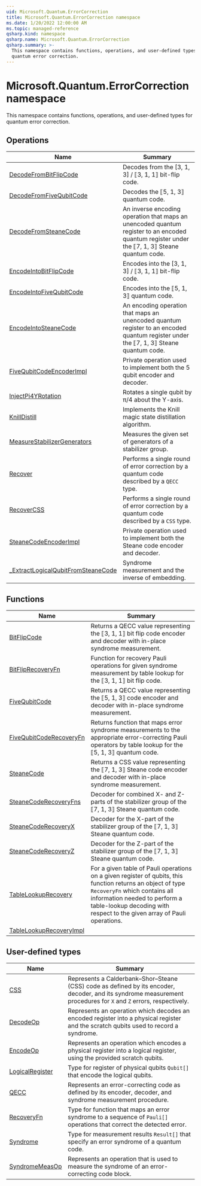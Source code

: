 ```yaml
---
uid: Microsoft.Quantum.ErrorCorrection
title: Microsoft.Quantum.ErrorCorrection namespace
ms.date: 1/20/2022 12:00:00 AM
ms.topic: managed-reference
qsharp.kind: namespace
qsharp.name: Microsoft.Quantum.ErrorCorrection
qsharp.summary: >-
  This namespace contains functions, operations, and user-defined types for
  quantum error correction.
---
```


# Microsoft.Quantum.ErrorCorrection namespace

This namespace contains functions, operations, and user-defined types for
quantum error correction.


<!-- summaries -->

## Operations

| Name | Summary |
|------|---------|
|[DecodeFromBitFlipCode](xref:Microsoft.Quantum.ErrorCorrection.DecodeFromBitFlipCode) |Decodes from the [3, 1, 3] / ⟦3, 1, 1⟧ bit-flip code. |
|[DecodeFromFiveQubitCode](xref:Microsoft.Quantum.ErrorCorrection.DecodeFromFiveQubitCode) |Decodes the ⟦5, 1, 3⟧ quantum code. |
|[DecodeFromSteaneCode](xref:Microsoft.Quantum.ErrorCorrection.DecodeFromSteaneCode) |An inverse encoding operation that maps an unencoded quantum register to an encoded quantum register under the ⟦7, 1, 3⟧ Steane quantum code. |
|[EncodeIntoBitFlipCode](xref:Microsoft.Quantum.ErrorCorrection.EncodeIntoBitFlipCode) |Encodes into the [3, 1, 3] / ⟦3, 1, 1⟧ bit-flip code. |
|[EncodeIntoFiveQubitCode](xref:Microsoft.Quantum.ErrorCorrection.EncodeIntoFiveQubitCode) |Encodes into the ⟦5, 1, 3⟧ quantum code. |
|[EncodeIntoSteaneCode](xref:Microsoft.Quantum.ErrorCorrection.EncodeIntoSteaneCode) |An encoding operation that maps an unencoded quantum register to an encoded quantum register under the ⟦7, 1, 3⟧ Steane quantum code. |
|[FiveQubitCodeEncoderImpl](xref:Microsoft.Quantum.ErrorCorrection.FiveQubitCodeEncoderImpl) |Private operation used to implement both the 5 qubit encoder and decoder. |
|[InjectPi4YRotation](xref:Microsoft.Quantum.ErrorCorrection.InjectPi4YRotation) |Rotates a single qubit by π/4 about the Y-axis. |
|[KnillDistill](xref:Microsoft.Quantum.ErrorCorrection.KnillDistill) |Implements the Knill magic state distillation algorithm. |
|[MeasureStabilizerGenerators](xref:Microsoft.Quantum.ErrorCorrection.MeasureStabilizerGenerators) |Measures the given set of generators of a stabilizer group. |
|[Recover](xref:Microsoft.Quantum.ErrorCorrection.Recover) |Performs a single round of error correction by a quantum code described by a `QECC` type. |
|[RecoverCSS](xref:Microsoft.Quantum.ErrorCorrection.RecoverCSS) |Performs a single round of error correction by a quantum code described by a `CSS` type. |
|[SteaneCodeEncoderImpl](xref:Microsoft.Quantum.ErrorCorrection.SteaneCodeEncoderImpl) |Private operation used to implement both the Steane code encoder and decoder. |
|[_ExtractLogicalQubitFromSteaneCode](xref:Microsoft.Quantum.ErrorCorrection._ExtractLogicalQubitFromSteaneCode) |Syndrome measurement and the inverse of embedding. |

## Functions

| Name | Summary |
|------|---------|
|[BitFlipCode](xref:Microsoft.Quantum.ErrorCorrection.BitFlipCode) |Returns a QECC value representing the ⟦3, 1, 1⟧ bit flip code encoder and decoder with in-place syndrome measurement. |
|[BitFlipRecoveryFn](xref:Microsoft.Quantum.ErrorCorrection.BitFlipRecoveryFn) |Function for recovery Pauli operations for given syndrome measurement by table lookup for the ⟦3, 1, 1⟧ bit flip code. |
|[FiveQubitCode](xref:Microsoft.Quantum.ErrorCorrection.FiveQubitCode) |Returns a QECC value representing the ⟦5, 1, 3⟧ code encoder and decoder with in-place syndrome measurement. |
|[FiveQubitCodeRecoveryFn](xref:Microsoft.Quantum.ErrorCorrection.FiveQubitCodeRecoveryFn) |Returns function that maps error syndrome measurements to the appropriate error-correcting Pauli operators by table lookup for the ⟦5, 1, 3⟧ quantum code. |
|[SteaneCode](xref:Microsoft.Quantum.ErrorCorrection.SteaneCode) |Returns a CSS value representing the ⟦7, 1, 3⟧ Steane code encoder and decoder with in-place syndrome measurement. |
|[SteaneCodeRecoveryFns](xref:Microsoft.Quantum.ErrorCorrection.SteaneCodeRecoveryFns) |Decoder for combined X- and Z-parts of the stabilizer group of the ⟦7, 1, 3⟧ Steane quantum code. |
|[SteaneCodeRecoveryX](xref:Microsoft.Quantum.ErrorCorrection.SteaneCodeRecoveryX) |Decoder for the X-part of the stabilizer group of the ⟦7, 1, 3⟧ Steane quantum code. |
|[SteaneCodeRecoveryZ](xref:Microsoft.Quantum.ErrorCorrection.SteaneCodeRecoveryZ) |Decoder for the Z-part of the stabilizer group of the ⟦7, 1, 3⟧ Steane quantum code. |
|[TableLookupRecovery](xref:Microsoft.Quantum.ErrorCorrection.TableLookupRecovery) |For a given table of Pauli operations on a given register of qubits, this function returns an object of type `RecoveryFn` which contains all information needed to perform a table-lookup decoding with respect to the given array of Pauli operations. |
|[TableLookupRecoveryImpl](xref:Microsoft.Quantum.ErrorCorrection.TableLookupRecoveryImpl) | |

## User-defined types

| Name | Summary |
|------|---------|
|[CSS](xref:Microsoft.Quantum.ErrorCorrection.CSS) |Represents a Calderbank–Shor–Steane (CSS) code as defined by its encoder, decoder, and its syndrome measurement procedures for `X` and `Z` errors, respectively. |
|[DecodeOp](xref:Microsoft.Quantum.ErrorCorrection.DecodeOp) |Represents an operation which decodes an encoded register into a physical register and the scratch qubits used to record a syndrome. |
|[EncodeOp](xref:Microsoft.Quantum.ErrorCorrection.EncodeOp) |Represents an operation which encodes a physical register into a logical register, using the provided scratch qubits. |
|[LogicalRegister](xref:Microsoft.Quantum.ErrorCorrection.LogicalRegister) |Type for register of physical qubits `Qubit[]` that encode the logical qubits. |
|[QECC](xref:Microsoft.Quantum.ErrorCorrection.QECC) |Represents an error-correcting code as defined by its encoder, decoder, and syndrome measurement procedure. |
|[RecoveryFn](xref:Microsoft.Quantum.ErrorCorrection.RecoveryFn) |Type for function that maps an error syndrome to a sequence of `Pauli[]` operations that correct the detected error. |
|[Syndrome](xref:Microsoft.Quantum.ErrorCorrection.Syndrome) |Type for measurement results `Result[]` that specify an error syndrome of a quantum code. |
|[SyndromeMeasOp](xref:Microsoft.Quantum.ErrorCorrection.SyndromeMeasOp) |Represents an operation that is used to measure the syndrome of an error-correcting code block. |
<!-- /summaries -->
